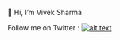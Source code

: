 👋 Hi, I’m Vivek Sharma

Follow me on Twitter : [![alt text][1.1]][1]

[1.1]: http://i.imgur.com/tXSoThF.png

[1]: http://www.twitter.com/vivekbits
